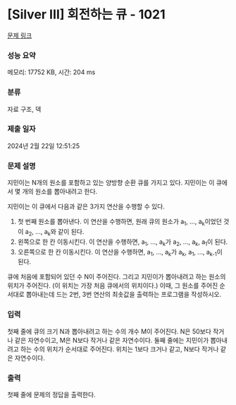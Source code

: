 # [Silver III] 회전하는 큐 - 1021 

[문제 링크](https://www.acmicpc.net/problem/1021) 

### 성능 요약

메모리: 17752 KB, 시간: 204 ms

### 분류

자료 구조, 덱

### 제출 일자

2024년 2월 22일 12:51:25

### 문제 설명

<p style="user-select: auto !important;">지민이는 N개의 원소를 포함하고 있는 양방향 순환 큐를 가지고 있다. 지민이는 이 큐에서 몇 개의 원소를 뽑아내려고 한다.</p>

<p style="user-select: auto !important;">지민이는 이 큐에서 다음과 같은 3가지 연산을 수행할 수 있다.</p>

<ol style="user-select: auto !important;">
	<li style="user-select: auto !important;">첫 번째 원소를 뽑아낸다. 이 연산을 수행하면, 원래 큐의 원소가 a<sub style="user-select: auto !important;">1</sub>, ..., a<sub style="user-select: auto !important;">k</sub>이었던 것이 a<sub style="user-select: auto !important;">2</sub>, ..., a<sub style="user-select: auto !important;">k</sub>와 같이 된다.</li>
	<li style="user-select: auto !important;">왼쪽으로 한 칸 이동시킨다. 이 연산을 수행하면, a<sub style="user-select: auto !important;">1</sub>, ..., a<sub style="user-select: auto !important;">k</sub>가 a<sub style="user-select: auto !important;">2</sub>, ..., a<sub style="user-select: auto !important;">k</sub>, a<sub style="user-select: auto !important;">1</sub>이 된다.</li>
	<li style="user-select: auto !important;">오른쪽으로 한 칸 이동시킨다. 이 연산을 수행하면, a<sub style="user-select: auto !important;">1</sub>, ..., a<sub style="user-select: auto !important;">k</sub>가 a<sub style="user-select: auto !important;">k</sub>, a<sub style="user-select: auto !important;">1</sub>, ..., a<sub style="user-select: auto !important;">k-1</sub>이 된다.</li>
</ol>

<p style="user-select: auto !important;">큐에 처음에 포함되어 있던 수 N이 주어진다. 그리고 지민이가 뽑아내려고 하는 원소의 위치가 주어진다. (이 위치는 가장 처음 큐에서의 위치이다.) 이때, 그 원소를 주어진 순서대로 뽑아내는데 드는 2번, 3번 연산의 최솟값을 출력하는 프로그램을 작성하시오.</p>

### 입력 

 <p style="user-select: auto !important;">첫째 줄에 큐의 크기 N과 뽑아내려고 하는 수의 개수 M이 주어진다. N은 50보다 작거나 같은 자연수이고, M은 N보다 작거나 같은 자연수이다. 둘째 줄에는 지민이가 뽑아내려고 하는 수의 위치가 순서대로 주어진다. 위치는 1보다 크거나 같고, N보다 작거나 같은 자연수이다.</p>

### 출력 

 <p style="user-select: auto !important;">첫째 줄에 문제의 정답을 출력한다.</p>

